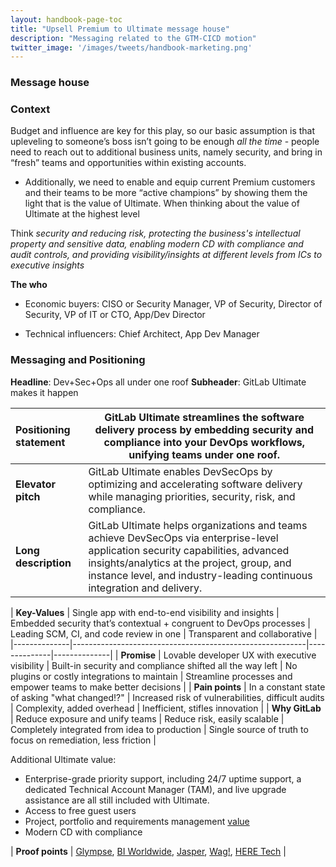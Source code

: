 ```yaml
---
layout: handbook-page-toc
title: "Upsell Premium to Ultimate message house"
description: "Messaging related to the GTM-CICD motion"
twitter_image: '/images/tweets/handbook-marketing.png'
---
```


### Message house

### Context

Budget and influence are key for this play, so our basic assumption is that upleveling to someone’s boss isn’t going to be enough *all the time* - people need to reach out to additional business units, namely security, and bring in “fresh” teams and opportunities within existing accounts. 

- Additionally, we need to enable and equip current Premium customers and their teams to be more “active champions” by showing them the light that is the value of Ultimate. When thinking about the value of Ultimate at the highest level 

Think *security and reducing risk, protecting the business's intellectual property and sensitive data, enabling modern CD with compliance and audit controls, and providing visibility/insights at different levels from ICs to executive insights*

**The who**

- Economic buyers: CISO or Security Manager, VP of Security, Director of Security, VP of IT or CTO, App/Dev Director

- Technical influencers: Chief Architect, App Dev Manager

### Messaging and Positioning

**Headline**: Dev+Sec+Ops all under one roof
**Subheader**: GitLab Ultimate makes it happen


| **Positioning statement** | GitLab Ultimate streamlines the software delivery process by embedding security and compliance into your DevOps workflows, unifying teams under one roof. |
|:-----------|--------------------------------------|
| **Elevator pitch** |  GitLab Ultimate enables DevSecOps by optimizing and accelerating software delivery while managing priorities, security, risk, and compliance. |
| **Long description** | GitLab Ultimate helps organizations and teams achieve DevSecOps via enterprise-level application security capabilities, advanced insights/analytics at the project, group, and instance level, and industry-leading continuous integration and delivery. |

| **Key-Values** | Single app with end-to-end visibility and insights | Embedded security that’s contextual + congruent to DevOps processes | Leading SCM, CI, and code review in one | Transparent and collaborative |
|--------------|----------------------------------------------------------|--------------|--------------|
| **Promise** | Lovable developer UX with executive visibility  | Built-in security and compliance shifted all the way left | No plugins or costly integrations to maintain | Streamline processes and empower teams to make better decisions |
| **Pain points** | In a constant state of asking "what changed!?" | Increased risk of vulnerabilities, difficult audits | Complexity, added overhead | Inefficient, stifles innovation |
| **Why GitLab** | Reduce exposure and unify teams | Reduce risk, easily scalable |  Completely integrated from idea to production | Single source of truth to focus on remediation, less friction  |

Additional Ultimate value: 
- Enterprise-grade priority support, including 24/7 uptime support, a dedicated Technical Account Manager (TAM), and live upgrade assistance are all still included with Ultimate.
- Access to free guest users
- Project, portfolio and requirements management [value](https://about.gitlab.com/pricing/ultimate/#project-portfolio-and-requirements-management)
- Modern CD with compliance

| **Proof points** |  [Glympse](https://gitlab.com/gitlab-com/marketing/strategic-marketing/customer-reference-content/case-study-content/-/issues/22), [BI Worldwide](https://11211-wip-web-page-for-premium-to-ultimate-sales-play.about.gitlab-review.app/customers/bi_worldwide/), [Jasper](https://gitlab.com/gitlab-com/marketing/strategic-marketing/customer-reference-content/case-study-content/-/issues/49), [Wag!](https://gitlab.com/gitlab-com/marketing/strategic-marketing/customer-reference-content/case-study-content/-/issues/14), [HERE Tech](https://developer.here.com/blog/shifting-security-left-in-the-here-platform) |
